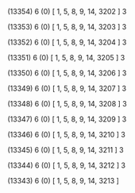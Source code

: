 (13354) 6 (0) [ 1, 5, 8, 9, 14, 3202 ] 3 


(13353) 6 (0) [ 1, 5, 8, 9, 14, 3203 ] 3 


(13352) 6 (0) [ 1, 5, 8, 9, 14, 3204 ] 3 


(13351) 6 (0) [ 1, 5, 8, 9, 14, 3205 ] 3 


(13350) 6 (0) [ 1, 5, 8, 9, 14, 3206 ] 3 


(13349) 6 (0) [ 1, 5, 8, 9, 14, 3207 ] 3 


(13348) 6 (0) [ 1, 5, 8, 9, 14, 3208 ] 3 


(13347) 6 (0) [ 1, 5, 8, 9, 14, 3209 ] 3 


(13346) 6 (0) [ 1, 5, 8, 9, 14, 3210 ] 3 


(13345) 6 (0) [ 1, 5, 8, 9, 14, 3211 ] 3 


(13344) 6 (0) [ 1, 5, 8, 9, 14, 3212 ] 3 


(13343) 6 (0) [ 1, 5, 8, 9, 14, 3213 ]  

